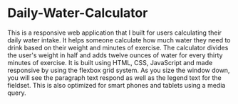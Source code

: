 # Daily-Water-Calculator
This is a responsive web application that I built for users calculating their daily water intake. It helps someone calculate how much water they need to drink based on their weight and minutes of exercise. The calculator divides the user's weight in half and adds twelve ounces of water for every thirty minutes of exercise. It is built using HTML, CSS, JavaScript and made responsive by using the flexbox grid system. As you size the window down, you will see the paragraph text respond as well as the legend text for the fieldset. This is also optimized for smart phones and tablets using a media query.
